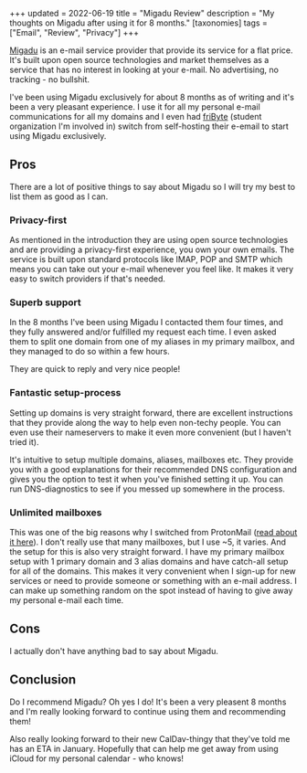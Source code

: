 +++
updated = 2022-06-19
title = "Migadu Review"
description = "My thoughts on Migadu after using it for 8 months."
[taxonomies]
tags = ["Email", "Review", "Privacy"] 
+++

[Migadu](https://migadu.com) is an e-mail service provider that provide its
service for a flat price. It's built upon open source technologies and market
themselves as a service that has no interest in looking at your e-mail. No
advertising, no tracking - no bullshit.

I've been using Migadu exclusively for about 8 months as of writing and it's
been a very pleasant experience. I use it for all my personal e-mail
communications for all my domains and I even had [friByte](https://fribyte.no)
(student organization I'm involved in) switch from self-hosting their e-email to
start using Migadu exclusively.

## Pros

There are a lot of positive things to say about Migadu so I will try my best to
list them as good as I can.

### Privacy-first

As mentioned in the introduction they are using open source technologies and are
providing a privacy-first experience, you own your own emails. The service is
built upon standard protocols like IMAP, POP and SMTP which means you can take
out your e-mail whenever you feel like. It makes it very easy to switch
providers if that's needed.

### Superb support

In the 8 months I've been using Migadu I contacted them four times, and they
fully answered and/or fulfilled my request each time. I even asked them to split
one domain from one of my aliases in my primary mailbox, and they managed to do
so within a few hours.

They are quick to reply and very nice people!

### Fantastic setup-process

Setting up domains is very straight forward, there are excellent instructions
that they provide along the way to help even non-techy people. You can even use
their nameservers to make it even more convenient (but I haven't tried it).

It's intuitive to setup multiple domains, aliases, mailboxes etc. They provide
you with a good explanations for their recommended DNS configuration and gives
you the option to test it when you've finished setting it up. You can run
DNS-diagnostics to see if you messed up somewhere in the process.

### Unlimited mailboxes

This was one of the big reasons why I switched from ProtonMail
([read about it here](@/blog/2021-08-24-migrate-pm-migadu.md)). I don't really
use that many mailboxes, but I use ~5, it varies. And the setup for this is also
very straight forward. I have my primary mailbox setup with 1 primary domain and
3 alias domains and have catch-all setup for all of the domains. This makes it
very convenient when I sign-up for new services or need to provide someone or
something with an e-mail address. I can make up something random on the spot
instead of having to give away my personal e-mail each time.

## Cons

I actually don't have anything bad to say about Migadu.

## Conclusion

Do I recommend Migadu? Oh yes I do! It's been a very pleasent 8 months and I'm
really looking forward to continue using them and recommending them!

Also really looking forward to their new CalDav-thingy that they've told me has
an ETA in January. Hopefully that can help me get away from using iCloud for my
personal calendar - who knows!

